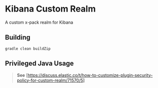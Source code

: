 # Kibana Custom Realm

A custom x-pack realm for Kibana

## Building

```shell
gradle clean buildZip
```


## Privileged Java Usage

> **See** [https://discuss.elastic.co/t/how-to-customize-plugin-security-policy-for-custom-realm/71570/5]